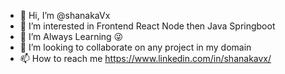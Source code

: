 - 👋 Hi, I’m @shanakaVx
- 👀 I’m interested in Frontend React Node then Java Springboot
- 🌱 I’m Always Learning 😜
- 💞️ I’m looking to collaborate on any project in my domain
- 📫 How to reach me https://www.linkedin.com/in/shanakavx/

<!---
shanakaVx/shanakaVx is a ✨ special ✨ repository because its `README.md` (this file) appears on your GitHub profile.
You can click the Preview link to take a look at your changes.
--->

